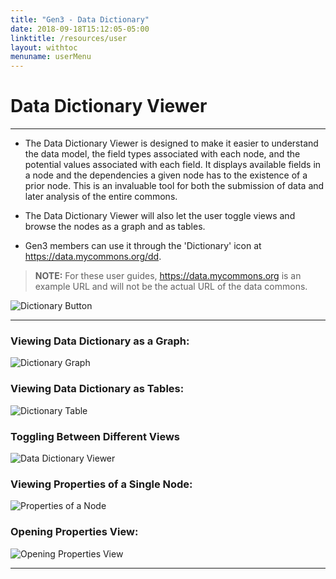 ```yaml
---
title: "Gen3 - Data Dictionary"
date: 2018-09-18T15:12:05-05:00
linktitle: /resources/user
layout: withtoc
menuname: userMenu
---
```



# Data Dictionary Viewer
* * *

* The Data Dictionary Viewer is designed to make it easier to understand the data model, the field types associated with each node, and the potential values associated with each field. It displays available fields in a node and the dependencies a given node has to the existence of a prior node.  This is an invaluable tool for both the submission of data and later analysis of the entire commons.   

* The Data Dictionary Viewer will also let the user toggle views and browse the nodes as a graph and as tables.  

* Gen3 members can use it through the 'Dictionary' icon at https://data.mycommons.org/dd.

> __NOTE:__ For these user guides, https://data.mycommons.org is an example URL and will not be the actual URL of the data commons.

![Dictionary Button](Gen3_Toolbar_Dictionary.png)

* * *

### Viewing Data Dictionary as a Graph:
![Dictionary Graph](graph.png)

### Viewing Data Dictionary as Tables:
![Dictionary Table](table.png)

### Toggling Between Different Views
![Data Dictionary Viewer](switch-to-table.gif)

### Viewing Properties of a Single Node:
![Properties of a Node](properties.png)

### Opening Properties View:
![Opening Properties View](properties-view.gif)
* * *
